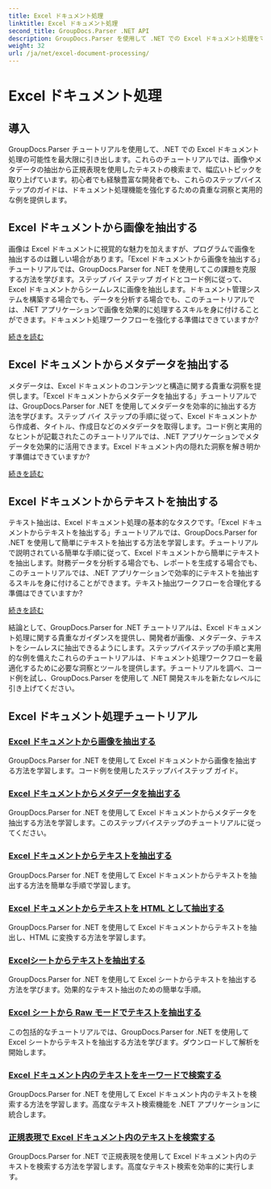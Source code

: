 ```yaml
---
title: Excel ドキュメント処理
linktitle: Excel ドキュメント処理
second_title: GroupDocs.Parser .NET API
description: GroupDocs.Parser を使用して .NET での Excel ドキュメント処理をマスターします。ステップ バイ ステップ ガイドを使用して、画像、メタデータ、テキストを効率的に抽出する方法を学びます。
weight: 32
url: /ja/net/excel-document-processing/
---
```


# Excel ドキュメント処理

## 導入

GroupDocs.Parser チュートリアルを使用して、.NET での Excel ドキュメント処理の可能性を最大限に引き出します。これらのチュートリアルでは、画像やメタデータの抽出から正規表現を使用したテキストの検索まで、幅広いトピックを取り上げています。初心者でも経験豊富な開発者でも、これらのステップバイステップのガイドは、ドキュメント処理機能を強化するための貴重な洞察と実用的な例を提供します。

## Excel ドキュメントから画像を抽出する

画像は Excel ドキュメントに視覚的な魅力を加えますが、プログラムで画像を抽出するのは難しい場合があります。「Excel ドキュメントから画像を抽出する」チュートリアルでは、GroupDocs.Parser for .NET を使用してこの課題を克服する方法を学びます。ステップ バイ ステップ ガイドとコード例に従って、Excel ドキュメントからシームレスに画像を抽出します。ドキュメント管理システムを構築する場合でも、データを分析する場合でも、このチュートリアルでは、.NET アプリケーションで画像を効果的に処理するスキルを身に付けることができます。ドキュメント処理ワークフローを強化する準備はできていますか?

[続きを読む](./extract-images-from-excel-document/)

## Excel ドキュメントからメタデータを抽出する

メタデータは、Excel ドキュメントのコンテンツと構造に関する貴重な洞察を提供します。「Excel ドキュメントからメタデータを抽出する」チュートリアルでは、GroupDocs.Parser for .NET を使用してメタデータを効率的に抽出する方法を学びます。ステップ バイ ステップの手順に従って、Excel ドキュメントから作成者、タイトル、作成日などのメタデータを取得します。コード例と実用的なヒントが記載されたこのチュートリアルでは、.NET アプリケーションでメタデータを効果的に活用できます。Excel ドキュメント内の隠れた洞察を解き明かす準備はできていますか?

[続きを読む](./extract-metadata-from-excel-document/)

## Excel ドキュメントからテキストを抽出する

テキスト抽出は、Excel ドキュメント処理の基本的なタスクです。「Excel ドキュメントからテキストを抽出する」チュートリアルでは、GroupDocs.Parser for .NET を使用して簡単にテキストを抽出する方法を学習します。チュートリアルで説明されている簡単な手順に従って、Excel ドキュメントから簡単にテキストを抽出します。財務データを分析する場合でも、レポートを生成する場合でも、このチュートリアルでは、.NET アプリケーションで効率的にテキストを抽出するスキルを身に付けることができます。テキスト抽出ワークフローを合理化する準備はできていますか?

[続きを読む](./extract-text-from-excel-document/)

結論として、GroupDocs.Parser for .NET チュートリアルは、Excel ドキュメント処理に関する貴重なガイダンスを提供し、開発者が画像、メタデータ、テキストをシームレスに抽出できるようにします。ステップバイステップの手順と実用的な例を備えたこれらのチュートリアルは、ドキュメント処理ワークフローを最適化するために必要な洞察とツールを提供します。チュートリアルを調べ、コード例を試し、GroupDocs.Parser を使用して .NET 開発スキルを新たなレベルに引き上げてください。
## Excel ドキュメント処理チュートリアル
### [Excel ドキュメントから画像を抽出する](./extract-images-from-excel-document/)
GroupDocs.Parser for .NET を使用して Excel ドキュメントから画像を抽出する方法を学習します。コード例を使用したステップバイステップ ガイド。
### [Excel ドキュメントからメタデータを抽出する](./extract-metadata-from-excel-document/)
GroupDocs.Parser for .NET を使用して Excel ドキュメントからメタデータを抽出する方法を学習します。このステップバイステップのチュートリアルに従ってください。
### [Excel ドキュメントからテキストを抽出する](./extract-text-from-excel-document/)
GroupDocs.Parser for .NET を使用して Excel ドキュメントからテキストを抽出する方法を簡単な手順で学習します。
### [Excel ドキュメントからテキストを HTML として抽出する](./extract-text-from-excel-document-as-html/)
GroupDocs.Parser for .NET を使用して Excel ドキュメントからテキストを抽出し、HTML に変換する方法を学習します。
### [Excelシートからテキストを抽出する](./extract-text-from-excel-sheet/)
GroupDocs.Parser for .NET を使用して Excel シートからテキストを抽出する方法を学びます。効果的なテキスト抽出のための簡単な手順。
### [Excel シートから Raw モードでテキストを抽出する](./extract-text-from-excel-sheet-in-raw-mode/)
この包括的なチュートリアルでは、GroupDocs.Parser for .NET を使用して Excel シートからテキストを抽出する方法を学びます。ダウンロードして解析を開始します。
### [Excel ドキュメント内のテキストをキーワードで検索する](./search-text-in-excel-document-by-keyword/)
GroupDocs.Parser for .NET を使用して Excel ドキュメント内のテキストを検索する方法を学習します。高度なテキスト検索機能を .NET アプリケーションに統合します。
### [正規表現で Excel ドキュメント内のテキストを検索する](./search-text-in-excel-document-by-regular-expression/)
GroupDocs.Parser for .NET で正規表現を使用して Excel ドキュメント内のテキストを検索する方法を学習します。高度なテキスト検索を効率的に実行します。